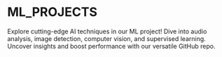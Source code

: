 # ML_PROJECTS
Explore cutting-edge AI techniques in our ML project! Dive into audio analysis, image detection, computer vision, and supervised learning. Uncover insights and boost performance with our versatile GitHub repo.
